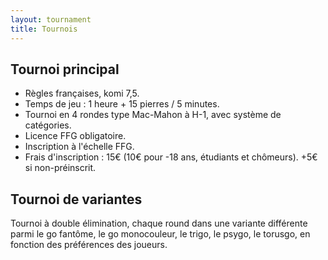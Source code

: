 ```yaml
---
layout: tournament
title: Tournois
---
```


## Tournoi principal

- Règles françaises, komi 7,5.
- Temps de jeu : 1 heure + 15 pierres / 5 minutes.
- Tournoi en 4 rondes type Mac-Mahon à H-1, avec système de catégories.
- Licence FFG obligatoire.
- Inscription à l'échelle FFG.
- Frais d'inscription : 15€ (10€ pour -18 ans, étudiants et chômeurs). +5€ si non-préinscrit.

## Tournoi de variantes

Tournoi à double élimination, chaque round dans une variante différente parmi le go fantôme, le go monocouleur, le trigo, le psygo, le torusgo, en fonction des préférences des joueurs.
